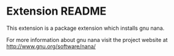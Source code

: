 # Extension README

This extension is a package extension which installs gnu nana.

For more information about gnu nana visit the project website at
http://www.gnu.org/software/nana/

